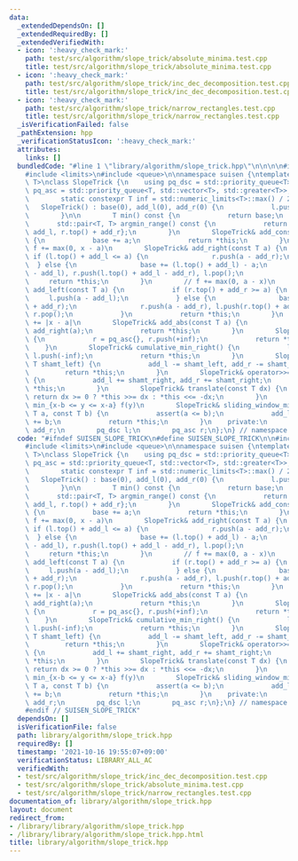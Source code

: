 ```yaml
---
data:
  _extendedDependsOn: []
  _extendedRequiredBy: []
  _extendedVerifiedWith:
  - icon: ':heavy_check_mark:'
    path: test/src/algorithm/slope_trick/absolute_minima.test.cpp
    title: test/src/algorithm/slope_trick/absolute_minima.test.cpp
  - icon: ':heavy_check_mark:'
    path: test/src/algorithm/slope_trick/inc_dec_decomposition.test.cpp
    title: test/src/algorithm/slope_trick/inc_dec_decomposition.test.cpp
  - icon: ':heavy_check_mark:'
    path: test/src/algorithm/slope_trick/narrow_rectangles.test.cpp
    title: test/src/algorithm/slope_trick/narrow_rectangles.test.cpp
  _isVerificationFailed: false
  _pathExtension: hpp
  _verificationStatusIcon: ':heavy_check_mark:'
  attributes:
    links: []
  bundledCode: "#line 1 \"library/algorithm/slope_trick.hpp\"\n\n\n\n#include <cassert>\n\
    #include <limits>\n#include <queue>\n\nnamespace suisen {\ntemplate <typename\
    \ T>\nclass SlopeTrick {\n    using pq_dsc = std::priority_queue<T>;\n    using\
    \ pq_asc = std::priority_queue<T, std::vector<T>, std::greater<T>>;\n    public:\n\
    \        static constexpr T inf = std::numeric_limits<T>::max() / 2;\n\n     \
    \   SlopeTrick() : base(0), add_l(0), add_r(0) {\n            l.push(-inf), r.push(+inf);\n\
    \        }\n\n        T min() const {\n            return base;\n        }\n \
    \       std::pair<T, T> argmin_range() const {\n            return {l.top() +\
    \ add_l, r.top() + add_r};\n        }\n        SlopeTrick& add_const(const T a)\
    \ {\n            base += a;\n            return *this;\n        }\n        //\
    \ f += max(0, x - a)\n        SlopeTrick& add_right(const T a) {\n           \
    \ if (l.top() + add_l <= a) {\n                r.push(a - add_r);\n          \
    \  } else {\n                base += (l.top() + add_l) - a;\n                l.push(a\
    \ - add_l), r.push(l.top() + add_l - add_r), l.pop();\n            }\n       \
    \     return *this;\n        }\n        // f += max(0, a - x)\n        SlopeTrick&\
    \ add_left(const T a) {\n            if (r.top() + add_r >= a) {\n           \
    \     l.push(a - add_l);\n            } else {\n                base += a - (r.top()\
    \ + add_r);\n                r.push(a - add_r), l.push(r.top() + add_r - add_l),\
    \ r.pop();\n            }\n            return *this;\n        }\n        // f\
    \ += |x - a|\n        SlopeTrick& add_abs(const T a) {\n            add_left(a),\
    \ add_right(a);\n            return *this;\n        }\n        SlopeTrick& cumulative_min_left()\
    \ {\n            r = pq_asc{}, r.push(+inf);\n            return *this;\n    \
    \    }\n        SlopeTrick& cumulative_min_right() {\n            l = pq_dsc{},\
    \ l.push(-inf);\n            return *this;\n        }\n        SlopeTrick& operator<<=(const\
    \ T shamt_left) {\n            add_l -= shamt_left, add_r -= shamt_left;\n   \
    \         return *this;\n        }\n        SlopeTrick& operator>>=(const T shamt_right)\
    \ {\n            add_l += shamt_right, add_r += shamt_right;\n            return\
    \ *this;\n        }\n        SlopeTrick& translate(const T dx) {\n           \
    \ return dx >= 0 ? *this >>= dx : *this <<= -dx;\n        }\n        // f(x) =\
    \ min_{x-b <= y <= x-a} f(y)\n        SlopeTrick& sliding_window_minimum(const\
    \ T a, const T b) {\n            assert(a <= b);\n            add_l += a, add_r\
    \ += b;\n            return *this;\n        }\n    private:\n        T base, add_l,\
    \ add_r;\n        pq_dsc l;\n        pq_asc r;\n};\n} // namespace suisen\n\n\n"
  code: "#ifndef SUISEN_SLOPE_TRICK\n#define SUISEN_SLOPE_TRICK\n\n#include <cassert>\n\
    #include <limits>\n#include <queue>\n\nnamespace suisen {\ntemplate <typename\
    \ T>\nclass SlopeTrick {\n    using pq_dsc = std::priority_queue<T>;\n    using\
    \ pq_asc = std::priority_queue<T, std::vector<T>, std::greater<T>>;\n    public:\n\
    \        static constexpr T inf = std::numeric_limits<T>::max() / 2;\n\n     \
    \   SlopeTrick() : base(0), add_l(0), add_r(0) {\n            l.push(-inf), r.push(+inf);\n\
    \        }\n\n        T min() const {\n            return base;\n        }\n \
    \       std::pair<T, T> argmin_range() const {\n            return {l.top() +\
    \ add_l, r.top() + add_r};\n        }\n        SlopeTrick& add_const(const T a)\
    \ {\n            base += a;\n            return *this;\n        }\n        //\
    \ f += max(0, x - a)\n        SlopeTrick& add_right(const T a) {\n           \
    \ if (l.top() + add_l <= a) {\n                r.push(a - add_r);\n          \
    \  } else {\n                base += (l.top() + add_l) - a;\n                l.push(a\
    \ - add_l), r.push(l.top() + add_l - add_r), l.pop();\n            }\n       \
    \     return *this;\n        }\n        // f += max(0, a - x)\n        SlopeTrick&\
    \ add_left(const T a) {\n            if (r.top() + add_r >= a) {\n           \
    \     l.push(a - add_l);\n            } else {\n                base += a - (r.top()\
    \ + add_r);\n                r.push(a - add_r), l.push(r.top() + add_r - add_l),\
    \ r.pop();\n            }\n            return *this;\n        }\n        // f\
    \ += |x - a|\n        SlopeTrick& add_abs(const T a) {\n            add_left(a),\
    \ add_right(a);\n            return *this;\n        }\n        SlopeTrick& cumulative_min_left()\
    \ {\n            r = pq_asc{}, r.push(+inf);\n            return *this;\n    \
    \    }\n        SlopeTrick& cumulative_min_right() {\n            l = pq_dsc{},\
    \ l.push(-inf);\n            return *this;\n        }\n        SlopeTrick& operator<<=(const\
    \ T shamt_left) {\n            add_l -= shamt_left, add_r -= shamt_left;\n   \
    \         return *this;\n        }\n        SlopeTrick& operator>>=(const T shamt_right)\
    \ {\n            add_l += shamt_right, add_r += shamt_right;\n            return\
    \ *this;\n        }\n        SlopeTrick& translate(const T dx) {\n           \
    \ return dx >= 0 ? *this >>= dx : *this <<= -dx;\n        }\n        // f(x) =\
    \ min_{x-b <= y <= x-a} f(y)\n        SlopeTrick& sliding_window_minimum(const\
    \ T a, const T b) {\n            assert(a <= b);\n            add_l += a, add_r\
    \ += b;\n            return *this;\n        }\n    private:\n        T base, add_l,\
    \ add_r;\n        pq_dsc l;\n        pq_asc r;\n};\n} // namespace suisen\n\n\
    #endif // SUISEN_SLOPE_TRICK"
  dependsOn: []
  isVerificationFile: false
  path: library/algorithm/slope_trick.hpp
  requiredBy: []
  timestamp: '2021-10-16 19:55:07+09:00'
  verificationStatus: LIBRARY_ALL_AC
  verifiedWith:
  - test/src/algorithm/slope_trick/inc_dec_decomposition.test.cpp
  - test/src/algorithm/slope_trick/absolute_minima.test.cpp
  - test/src/algorithm/slope_trick/narrow_rectangles.test.cpp
documentation_of: library/algorithm/slope_trick.hpp
layout: document
redirect_from:
- /library/library/algorithm/slope_trick.hpp
- /library/library/algorithm/slope_trick.hpp.html
title: library/algorithm/slope_trick.hpp
---
```

